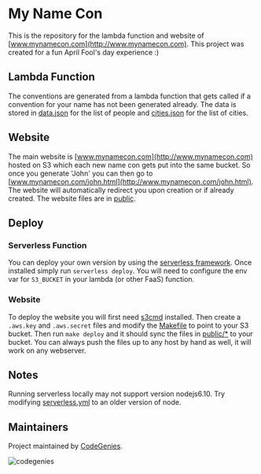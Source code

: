 # My Name Con
This is the repository for the lambda function and website of [www.mynamecon.com](http://www.mynamecon.com). This project was created for a fun April Fool's day experience :)

## Lambda Function

The conventions are generated from a lambda function that gets called if a convention for your name has not been generated already. The data is stored in [data.json](./data/data/json) for the list of people and [cities.json](./data/cities.json) for the list of cities.

## Website

The main website is [www.mynamecon.com](http://www.mynamecon.com) hosted on S3 which each new name con gets put into the same bucket. So once you generate 'John' you can then go to [www.mynamecon.com/john.html](http://www.mynamecon.com/john.html). The website will automatically redirect you upon creation or if already created. The website files are in [public](./public).

## Deploy

### Serverless Function
You can deploy your own version by using the [serverless framework](https://serverless.com/). Once installed simply run `serverless deploy`. You will need to configure the env var for `S3_BUCKET` in your lambda (or other FaaS) function.

### Website
To deploy the website you will first need [s3cmd](https://github.com/s3tools/s3cmd) installed. Then create a `.aws.key` and `.aws.secret` files and modify the [Makefile](./Makefile) to point to your S3 bucket. Then run `make deploy` and it should sync the files in [public/*](./public/) to your bucket. You can always push the files up to any host by hand as well, it will work on any webserver.

## Notes

Running serverless locally may not support version nodejs6.10. Try modifying [serverless.yml](./serverless.yml) to an older version of node.

## Maintainers

Project maintained by [CodeGenies](http://github.com/codegenies).

![codegenies](https://avatars0.githubusercontent.com/u/26720471?v=3&s=200)